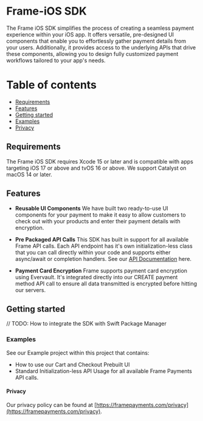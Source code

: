 # Frame-iOS SDK

The Frame iOS SDK simplifies the process of creating a seamless payment experience within your iOS app. It offers versatile, pre-designed UI components that enable you to effortlessly gather payment details from your users. Additionally, it provides access to the underlying APIs that drive these components, allowing you to design fully customized payment workflows tailored to your app's needs.

Table of contents
=================
<!-- NOTE: Use case-sensitive anchor links for docc compatibility -->
<!--ts-->
   * [Requirements](#Requirements)
   * [Features](#Features)
   * [Getting started](#Getting-started)
   * [Examples](#Examples)
   * [Privacy](#Privacy)


## Requirements

The Frame iOS SDK requires Xcode 15 or later and is compatible with apps targeting iOS 17 or above and tvOS 16 or above. We support Catalyst on macOS 14 or later.

## Features

* **Reusable UI Components** We have built two ready-to-use UI components for your payment to make it easy to allow customers to check out with your products and enter
their payment details with encryption.

* **Pre Packaged API Calls** This SDK has built in support for  all available Frame API calls. Each API endpoint has it's own initialization-less class that you can call directly within your code and supports either async/await or completion handlers. See our [API Documentation](https://docs.framepayments.com) here.

* **Payment Card Encryption** Frame supports payment card encryption using Evervault. It's integrated directly into our CREATE payment method API call to ensure all data transmitted is encrypted before hitting our servers.

## Getting started

// TODO: How to integrate the SDK with Swift Package Manager

### Examples

See our Example project within this project that contains:
- How to use our Cart and Checkout Prebuilt UI
- Standard Initialization-less API Usage for all available Frame Payments API calls.
 
#### Privacy

Our privacy policy can be found at [https://framepayments.com/privacy](https://framepayments.com/privacy).

